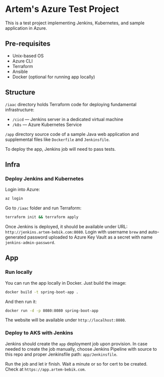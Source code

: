 # Artem's Azure Test Project

This is a test project implementing Jenkins, Kubernetes, and sample application in Azure.

## Pre-requisites

- Unix-based OS
- Azure CLI
- Terraform
- Ansible
- Docker (optional for running app locally)

## Structure

`/iaac` directory holds Terraform code for deploying fundamental infrastructure:
- `/cicd` — Jenkins server in a dedicated virtual machine
- `/k8s` — Azure Kubernetes Service 

`/app` directory source code of a sample Java web application and supplemental files like `Dockerfile` and `Jenkinsfile`.

To deploy the app, Jenkins job will need to pass tests.

## Infra

### Deploy Jenkins and Kubernetes

Login into Azure:

```bash
az login
```

Go to `/iaac` folder and run Terraform:

```bash
terraform init && terraform apply
```

Once Jenkins is deployed, it should be available under URL: `http://jenkins.artem-bebik.com:8080`.
Login with username `brew` and auto-generated password uploaded to Azure Key Vault as a secret with name `jenkins-admin-password`.

## App

### Run locally

You can run the app locally in Docker. Just build the image:

```bash
docker build -t spring-boot-app .
```

And then run it:

```bash
docker run -d -p 8080:8080 spring-boot-app
```

The website will be available under `http://localhost:8080`.

### Deploy to AKS with Jenkins

Jenkins should create the `app` deployment job upon provision.
In case needed to create the job manually, choose Jenkins Pipeline with source to this repo and proper Jenkinsfile path: `app/Jenkinsfile`.

Run the job and let ir finish. Wait a minute or so for cert to be created. Check at `https://app.artem-bebik.com`.
